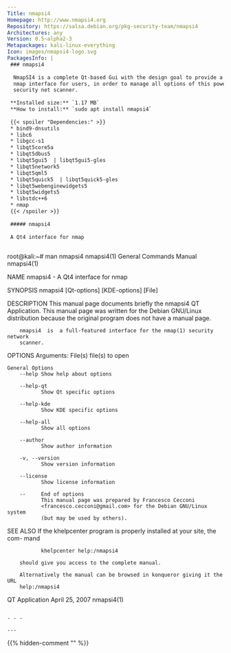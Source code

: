 ```yaml
---
Title: nmapsi4
Homepage: http://www.nmapsi4.org
Repository: https://salsa.debian.org/pkg-security-team/nmapsi4
Architectures: any
Version: 0.5~alpha2-3
Metapackages: kali-linux-everything 
Icon: images/nmapsi4-logo.svg
PackagesInfo: |
 ### nmapsi4
 
  NmapSI4 is a complete Qt-based Gui with the design goal to provide a complete
  nmap interface for users, in order to manage all options of this power
  security net scanner.
 
 **Installed size:** `1.17 MB`  
 **How to install:** `sudo apt install nmapsi4`  
 
 {{< spoiler "Dependencies:" >}}
 * bind9-dnsutils
 * libc6 
 * libgcc-s1 
 * libqt5core5a 
 * libqt5dbus5 
 * libqt5gui5  | libqt5gui5-gles 
 * libqt5network5 
 * libqt5qml5 
 * libqt5quick5  | libqt5quick5-gles 
 * libqt5webenginewidgets5 
 * libqt5widgets5 
 * libstdc++6 
 * nmap
 {{< /spoiler >}}
 
 ##### nmapsi4
 
 A Qt4 interface for nmap
 
 ```
 root@kali:~# man nmapsi4
 nmapsi4(1)                  General Commands Manual                 nmapsi4(1)
 
 NAME
        nmapsi4 - A Qt4 interface for nmap
 
 SYNOPSIS
        nmapsi4 [Qt-options] [KDE-options] [File]
 
 DESCRIPTION
        This  manual  page  documents briefly the nmapsi4 QT Application.  This
        manual page was written for the Debian GNU/Linux  distribution  because
        the original program does not have a manual page.
 
        nmapsi4  is  a full-featured interface for the nmap(1) security network
        scanner.
 
 OPTIONS
    Arguments:
        File(s)
               file(s) to open
 
    General Options
        --help Show help about options
 
        --help-qt
               Show Qt specific options
 
        --help-kde
               Show KDE specific options
 
        --help-all
               Show all options
 
        --author
               Show author information
 
        -v, --version
               Show version information
 
        --license
               Show license information
 
        --     End of options
               This manual page was prepared by Francesco Cecconi
               <francesco.cecconi@gmail.com> for the Debian GNU/Linux system
               (but may be used by others).
 
 SEE ALSO
        If the khelpcenter program is properly installed at your site, the com-
        mand
 
               khelpcenter help:/nmapsi4
 
        should give you access to the complete manual.
 
        Alternatively the manual can be browsed in konqueror giving it the URL
        help:/nmapsi4
 
 QT Application                  April 25, 2007                      nmapsi4(1)
 ```
 
 - - -
 
---
```

{{% hidden-comment "<!--Do not edit anything above this line-->" %}}
